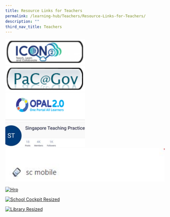 ```yaml
---
title: Resource Links for Teachers
permalink: /learning-hub/Teachers/Resource-Links-for-Teachers/
description: ""
third_nav_title: Teachers
---
```

<div>

<a href="https://icon.moe.edu.sg/">

<img style="width:50%;height:50%" src="/images/Learning%20Hub/Teachers/Resource%20Links%20for%20Teachers/icon2_0-e1556181317917.png">

</a>

</div>

<div>

</div>

</div>


<div>

<a href="https://pacgov.agd.gov.sg/ipac/portal/jsp/login/index1.jsp">

<img style="width:50%;height:50%" src="/images/Learning%20Hub/Teachers/Resource%20Links%20for%20Teachers/pac_gov_small.png">

</a>

</div>

<div>

</div>

</div>

<div>

<a href="https://idm.opal2.moe.edu.sg/account/login?returnUrl=%2F">

<img style="width:50%;height:50%" src="/images/Learning%20Hub/Teachers/Resource%20Links%20for%20Teachers/unnamed-300x106.png">

</a>

</div>

<div>

</div>

</div>

<div>

<a href="https://www.opal2.moe.edu.sg/csl/s/singapore-teaching-practice/wiki/page/view?title=The+Singapore+Teaching+Practice">

<img style="width:50%;height:50%" src="/images/Learning%20Hub/Teachers/Resource%20Links%20for%20Teachers/teaching-practice-300x96.jpg">

</a>

</div>

<div>

</div>

</div>

<div>

<a href="https://scmobile.moe.edu.sg/login">

<img style="width:100%;height:50%" src="/images/Learning%20Hub/Teachers/Resource%20Links%20for%20Teachers/sc-m-1.jpg">

</a>

</div>

<div>

</div>

</div>

[![Hrp](https://hongwen.moe.edu.sg/wp-content/uploads/2022/05/hrp.jpg)](https://www.hrp.gov.sg/)

[![School Cockpit Resized](https://hongwen.moe.edu.sg/wp-content/uploads/2019/04/school_cockpit_resized.png "School Cockpit")](https://schoolcockpit.moe.gov.sg/)

[![Library Resized](https://hongwen.moe.edu.sg/wp-content/uploads/2019/04/library_resized.png "hws online library")](http://hongwen.spydus.com.sg/cgi-bin/spydus.exe/MSGTRN/OPAC/HOME)